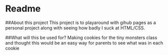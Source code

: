 # Readme

##About this project
This project is to playaround with gihub pages as a personal project along with seeing how badly I suck at HTML/CSS. 

##What will this be used for?
Making cookies for the tiny monsters class and thought this would be an easy way for parents to see what was in each cookie
